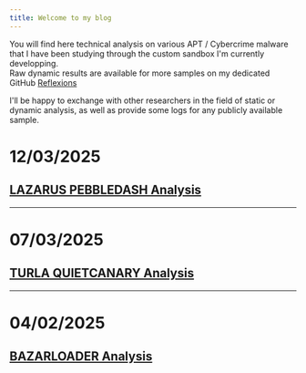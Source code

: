 ```yaml
---
title: Welcome to my blog
---
```


You will find here technical analysis on various APT / Cybercrime malware that I have been studying through the custom sandbox I'm currently developping.  
Raw dynamic results are available for more samples on my dedicated GitHub [Reflexions](https://github.com/cedricg-mirror/reflexions)  

I'll be happy to exchange with other researchers in the field of static or dynamic analysis, as well as provide some logs for any publicly available sample.  

# 12/03/2025  

## [LAZARUS PEBBLEDASH Analysis](https://cedricg-mirror.github.io/2025/03/10/PebbleDash.html)  

---  

# 07/03/2025

## [TURLA QUIETCANARY Analysis](https://cedricg-mirror.github.io/2025/03/07/QuietCanary.html)

---  

# 04/02/2025

## [BAZARLOADER Analysis](https://cedricg-mirror.github.io/2025/02/04/BazaarLoader.html)
